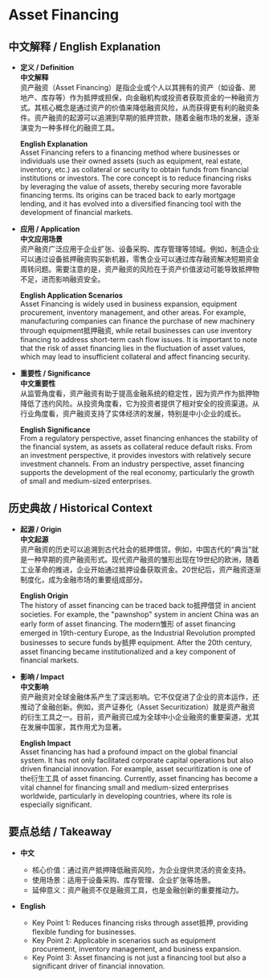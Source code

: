 # Asset Financing

## 中文解释 / English Explanation

* **定义 / Definition**  
  **中文解释**  
  资产融资（Asset Financing）是指企业或个人以其拥有的资产（如设备、房地产、库存等）作为抵押或担保，向金融机构或投资者获取资金的一种融资方式。其核心概念是通过资产的价值来降低融资风险，从而获得更有利的融资条件。资产融资的起源可以追溯到早期的抵押贷款，随着金融市场的发展，逐渐演变为一种多样化的融资工具。  

  **English Explanation**  
  Asset Financing refers to a financing method where businesses or individuals use their owned assets (such as equipment, real estate, inventory, etc.) as collateral or security to obtain funds from financial institutions or investors. The core concept is to reduce financing risks by leveraging the value of assets, thereby securing more favorable financing terms. Its origins can be traced back to early mortgage lending, and it has evolved into a diversified financing tool with the development of financial markets.

* **应用 / Application**  
  **中文应用场景**  
  资产融资广泛应用于企业扩张、设备采购、库存管理等领域。例如，制造企业可以通过设备抵押融资购买新机器，零售企业可以通过库存融资解决短期资金周转问题。需要注意的是，资产融资的风险在于资产价值波动可能导致抵押物不足，进而影响融资安全。  

  **English Application Scenarios**  
  Asset Financing is widely used in business expansion, equipment procurement, inventory management, and other areas. For example, manufacturing companies can finance the purchase of new machinery through equipment抵押融资, while retail businesses can use inventory financing to address short-term cash flow issues. It is important to note that the risk of asset financing lies in the fluctuation of asset values, which may lead to insufficient collateral and affect financing security.

* **重要性 / Significance**  
  **中文重要性**  
  从监管角度看，资产融资有助于提高金融系统的稳定性，因为资产作为抵押物降低了违约风险。从投资角度看，它为投资者提供了相对安全的投资渠道。从行业角度看，资产融资支持了实体经济的发展，特别是中小企业的成长。  

  **English Significance**  
  From a regulatory perspective, asset financing enhances the stability of the financial system, as assets as collateral reduce default risks. From an investment perspective, it provides investors with relatively secure investment channels. From an industry perspective, asset financing supports the development of the real economy, particularly the growth of small and medium-sized enterprises.

## 历史典故 / Historical Context

* **起源 / Origin**  
  **中文起源**  
  资产融资的历史可以追溯到古代社会的抵押借贷。例如，中国古代的“典当”就是一种早期的资产融资形式。现代资产融资的雏形出现在19世纪的欧洲，随着工业革命的推进，企业开始通过抵押设备获取资金。20世纪后，资产融资逐渐制度化，成为金融市场的重要组成部分。  

  **English Origin**  
  The history of asset financing can be traced back to抵押借贷 in ancient societies. For example, the "pawnshop" system in ancient China was an early form of asset financing. The modern雏形 of asset financing emerged in 19th-century Europe, as the Industrial Revolution prompted businesses to secure funds by抵押 equipment. After the 20th century, asset financing became institutionalized and a key component of financial markets.

* **影响 / Impact**  
  **中文影响**  
  资产融资对全球金融体系产生了深远影响。它不仅促进了企业的资本运作，还推动了金融创新。例如，资产证券化（Asset Securitization）就是资产融资的衍生工具之一。目前，资产融资已成为全球中小企业融资的重要渠道，尤其在发展中国家，其作用尤为显著。  

  **English Impact**  
  Asset financing has had a profound impact on the global financial system. It has not only facilitated corporate capital operations but also driven financial innovation. For example, asset securitization is one of the衍生工具 of asset financing. Currently, asset financing has become a vital channel for financing small and medium-sized enterprises worldwide, particularly in developing countries, where its role is especially significant.

## 要点总结 / Takeaway

* **中文**  
  - 核心价值：通过资产抵押降低融资风险，为企业提供灵活的资金支持。  
  - 使用场景：适用于设备采购、库存管理、企业扩张等场景。  
  - 延伸意义：资产融资不仅是融资工具，也是金融创新的重要推动力。  

* **English**  
  - Key Point 1: Reduces financing risks through asset抵押, providing flexible funding for businesses.  
  - Key Point 2: Applicable in scenarios such as equipment procurement, inventory management, and business expansion.  
  - Key Point 3: Asset financing is not just a financing tool but also a significant driver of financial innovation.